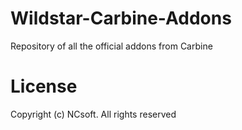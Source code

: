 # Wildstar-Carbine-Addons
Repository of all the official addons from Carbine

# License
Copyright (c) NCsoft. All rights reserved
